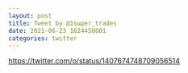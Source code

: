 ```yaml
--- 
layout: post 
title: Tweet by @1super_trades 
date: 2021-06-23 1624450801 
categories: twitter 
--- 
```

https://twitter.com/o/status/1407674748709056514